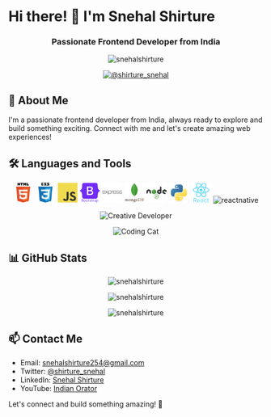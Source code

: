 # Hi there! 👋 I'm Snehal Shirture

<h3 align="center">Passionate Frontend Developer from India</h3>

<p align="center">
  <img src="https://komarev.com/ghpvc/?username=snehalshirture&label=Profile%20views&color=0e75b6&style=flat" alt="snehalshirture" />
</p>

<p align="center">
  <a href="https://twitter.com/@shirture_snehal" target="blank">
    <img src="https://img.shields.io/twitter/follow/@shirture_snehal?logo=twitter&style=for-the-badge" alt="@shirture_snehal" />
  </a>
</p>

## 🚀 About Me

I'm a passionate frontend developer from India, always ready to explore and build something exciting. Connect with me and let's create amazing web experiences!

## 🛠️ Languages and Tools

<p align="center">
  <img src="https://raw.githubusercontent.com/devicons/devicon/master/icons/html5/html5-original-wordmark.svg" alt="html5" width="40" height="40"/>
  <img src="https://raw.githubusercontent.com/devicons/devicon/master/icons/css3/css3-original-wordmark.svg" alt="css3" width="40" height="40"/>
  <img src="https://raw.githubusercontent.com/devicons/devicon/master/icons/javascript/javascript-original.svg" alt="javascript" width="40" height="40"/>
  <img src="https://raw.githubusercontent.com/devicons/devicon/master/icons/bootstrap/bootstrap-plain-wordmark.svg" alt="bootstrap" width="40" height="40"/>
  <img src="https://raw.githubusercontent.com/devicons/devicon/master/icons/express/express-original-wordmark.svg" alt="express" width="40" height="40"/>
  <img src="https://raw.githubusercontent.com/devicons/devicon/master/icons/mongodb/mongodb-original-wordmark.svg" alt="mongodb" width="40" height="40"/>
  <img src="https://raw.githubusercontent.com/devicons/devicon/master/icons/nodejs/nodejs-original-wordmark.svg" alt="nodejs" width="40" height="40"/>
  <img src="https://raw.githubusercontent.com/devicons/devicon/master/icons/python/python-original.svg" alt="python" width="40" height="40"/>
  <img src="https://raw.githubusercontent.com/devicons/devicon/master/icons/react/react-original-wordmark.svg" alt="react" width="40" height="40"/>
  <img src="https://reactnative.dev/img/header_logo.svg" alt="reactnative" width="40" height="40"/>
  <!-- Add more icons for your languages and tools -->
</p>


<p align="center">
  <img src="https://media.giphy.com/media/26xBwdIuRJiAIqHwA/giphy.gif" alt="Creative Developer" width="300" />

<p align="center">
  <img src="https://media.giphy.com/media/JIX9t2j0ZTN9S/giphy.gif" alt="Coding Cat" width="300" />
</p>
</p>

## 📊 GitHub Stats

<p align="center">
  <img src="https://github-readme-stats.vercel.app/api/top-langs?username=snehalshirture&show_icons=true&locale=en&layout=compact" alt="snehalshirture" />
</p>

<p align="center">
  <img src="https://github-readme-stats.vercel.app/api?username=snehalshirture&show_icons=true&locale=en" alt="snehalshirture" />
</p>

<p align="center">
  <img src="https://github-readme-streak-stats.herokuapp.com/?user=snehalshirture&" alt="snehalshirture" />
</p>

## 📫 Contact Me

- Email: [snehalshirture254@gmail.com](mailto:snehalshirture254@gmail.com)
- Twitter: [@shirture_snehal](https://twitter.com/@shirture_snehal)
- LinkedIn: [Snehal Shirture](https://linkedin.com/in/snehalshirture)
- YouTube: [Indian Orator](https://www.youtube.com/c/indian_orator)

Let's connect and build something amazing! 🚀
